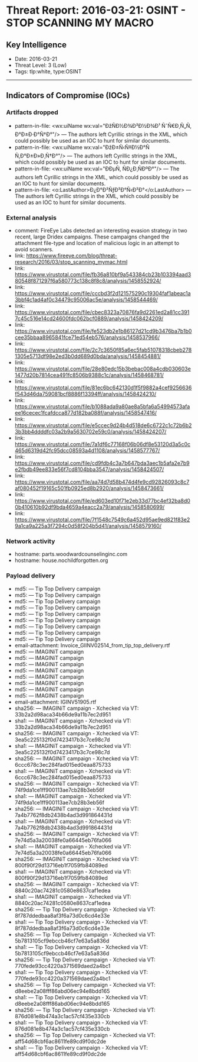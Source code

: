 # Threat Report: 2016-03-21: OSINT - STOP SCANNING MY MACRO


## Key Intelligence
* Date: 2016-03-21
* Threat Level: 3 (Low)
* Tags: tlp:white, type:OSINT

---

## Indicators of Compromise (IOCs)
### Artifacts dropped
* pattern-in-file: <wx:uiName wx:val="ÐžÑÐ½Ð¾Ð²Ð½Ð¾Ð¹ ÑˆÑ€Ð¸Ñ„Ñ‚ Ð°Ð±Ð·Ð°Ñ†Ð°"/> — The authors left Cyrillic strings in the XML, which could possibly be used as an IOC to hunt for similar documents.
* pattern-in-file: <wx:uiName wx:val="ÐžÐ±Ñ‹Ñ‡Ð½Ð°Ñ Ñ‚Ð°Ð±Ð»Ð¸Ñ†Ð°"/> — The authors left Cyrillic strings in the XML, which could possibly be used as an IOC to hunt for similar documents.
* pattern-in-file: <wx:uiName wx:val="ÐÐµÑ‚ ÑÐ¿Ð¸ÑÐºÐ°"/> — The authors left Cyrillic strings in the XML, which could possibly be used as an IOC to hunt for similar documents.
* pattern-in-file: <o:LastAuthor>Ð¿Ð°Ð²ÑƒÐ²Ð°Ñ‹Ð²Ð°</o:LastAuthor> — The authors left Cyrillic strings in the XML, which could possibly be used as an IOC to hunt for similar documents.

### External analysis
* comment: FireEye Labs detected an interesting evasion strategy in two recent, large Dridex campaigns. These campaigns changed the attachment file-type and location of malicious logic in an attempt to avoid scanners.
* link: https://www.fireeye.com/blog/threat-research/2016/03/stop_scanning_mymac.html
* link: https://www.virustotal.com/file/fb36a810bf9a543384cb23b103394aad380548f871297f6a580773c138c8f8c8/analysis/1458552924/
* link: https://www.virustotal.com/file/cccbd3f2d121575290c19304faf1abeac1a3bbf4c1ad4af0c34479c95006ac5e/analysis/1458544469/
* link: https://www.virustotal.com/file/cbec8323a70876fa9d2261ed2a81cc3917c45c516e14cd24600fdc062bcf0889/analysis/1458424209/
* link: https://www.virustotal.com/file/fe523db2e1b86127d21cd9b3476ba7b1b0cee35bbaa8965841fce71ed54eb576/analysis/1458537966/
* link: https://www.virustotal.com/file/2c7c3650f85a6ec5fab51078318cbeb2781305e5713df98e2ed3b0dd689d0bda/analysis/1458454881/
* link: https://www.virustotal.com/file/28e80edc15b3bebac008a4cdb030603e1477d20b7814cea491fc8506b9388c1c/analysis/1458468781/
* link: https://www.virustotal.com/file/81ec6bc642130d1f5f9882a4cef9256636f543d46da759081bcf8886f13394ff/analysis/1458424210/
* link: https://www.virustotal.com/file/b1088ada9a80ae8a5bfa6a54994573afaee16cecec1fcafdcca877d182ba088f/analysis/1458547416/
* link: https://www.virustotal.com/file/e5ccec9d24b4d518de6c6722c1c72b6b23b3bb4ddddfc03a2b9a5630702e59c0/analysis/1458424207/
* link: https://www.virustotal.com/file/7a1df6c77168f06b06df8e53120d3a5c0c465d6319d42fc95dcc08593a4d1108/analysis/1458577767/
* link: https://www.virustotal.com/file/cd9fdb4c3a7b647bda3aec1b5afa2e7b9e2fbdb49ee833e56f7cd8104bba3547/analysis/1458424507/
* link: https://www.virustotal.com/file/aa74d7d58b474d4fe9cd92826093c8c7af080452f19165c501fb0925ed8b2920/analysis/1458473661/
* link: https://www.virustotal.com/file/ed603ed10f71e2eb33d77bc4ef32ba8d00b410610b92df9bda4659a4eacc2a79/analysis/1458580699/
* link: https://www.virustotal.com/file/7f1548c7549c6a452d95ae9ed821f83e29a1ca9a225a3f7294c0d58f204b5d41/analysis/1458579160/

### Network activity
* hostname: parts.woodwardcounselinginc.com
* hostname: house.nochildforgotten.org

### Payload delivery
* md5: <md5> — Tip Top Delivery campaign
* md5: <md5> — Tip Top Delivery campaign
* md5: <md5> — Tip Top Delivery campaign
* md5: <md5> — Tip Top Delivery campaign
* md5: <md5> — Tip Top Delivery campaign
* md5: <md5> — Tip Top Delivery campaign
* md5: <md5> — Tip Top Delivery campaign
* md5: <md5> — Tip Top Delivery campaign
* md5: <md5> — Tip Top Delivery campaign
* email-attachment: Invoice_GIINV02514_from_tip_top_delivery.rtf
* md5: <md5> — IMAGINiT campaign
* md5: <md5> — IMAGINiT campaign
* md5: <md5> — IMAGINiT campaign
* md5: <md5> — IMAGINiT campaign
* md5: <md5> — IMAGINiT campaign
* md5: <md5> — IMAGINiT campaign
* md5: <md5> — IMAGINiT campaign
* md5: <md5> — IMAGINiT campaign
* email-attachment: IGINV51905.rtf
* sha256: <sha256> — IMAGINiT campaign - Xchecked via VT: 33b2a2d98aca34b66de9a11b7ec2d951
* sha1: <sha1> — IMAGINiT campaign - Xchecked via VT: 33b2a2d98aca34b66de9a11b7ec2d951
* sha256: <sha256> — IMAGINiT campaign - Xchecked via VT: 3ea5c225132f0d7423417b3c7ce98c7d
* sha1: <sha1> — IMAGINiT campaign - Xchecked via VT: 3ea5c225132f0d7423417b3c7ce98c7d
* sha256: <sha256> — IMAGINiT campaign - Xchecked via VT: 6ccc678c3ec284fad015ed0eaa875733
* sha1: <sha1> — IMAGINiT campaign - Xchecked via VT: 6ccc678c3ec284fad015ed0eaa875733
* sha256: <sha256> — IMAGINiT campaign - Xchecked via VT: 74f9da1ce1ff900113ae7cb28b3eb56f
* sha1: <sha1> — IMAGINiT campaign - Xchecked via VT: 74f9da1ce1ff900113ae7cb28b3eb56f
* sha256: <sha256> — IMAGINiT campaign - Xchecked via VT: 7a4b7762f8db2438b4ad3d991864431d
* sha1: <sha1> — IMAGINiT campaign - Xchecked via VT: 7a4b7762f8db2438b4ad3d991864431d
* sha256: <sha256> — IMAGINiT campaign - Xchecked via VT: 7e74d5a3a20038fe0a66445eb76fa066
* sha1: <sha1> — IMAGINiT campaign - Xchecked via VT: 7e74d5a3a20038fe0a66445eb76fa066
* sha256: <sha256> — IMAGINiT campaign - Xchecked via VT: 800f90f29d13716eb1f7059fb84089ed
* sha1: <sha1> — IMAGINiT campaign - Xchecked via VT: 800f90f29d13716eb1f7059fb84089ed
* sha256: <sha256> — IMAGINiT campaign - Xchecked via VT: 8840c20ac74281c0580e8637caf1edea
* sha1: <sha1> — IMAGINiT campaign - Xchecked via VT: 8840c20ac74281c0580e8637caf1edea
* sha256: <sha256> — Tip Top Delivery campaign - Xchecked via VT: 8f787ddedbaa8af3f6a73d0c6cd4e33e
* sha1: <sha1> — Tip Top Delivery campaign - Xchecked via VT: 8f787ddedbaa8af3f6a73d0c6cd4e33e
* sha256: <sha256> — Tip Top Delivery campaign - Xchecked via VT: 5b7813105cf9ebccb46cf7e63a5a836d
* sha1: <sha1> — Tip Top Delivery campaign - Xchecked via VT: 5b7813105cf9ebccb46cf7e63a5a836d
* sha256: <sha256> — Tip Top Delivery campaign - Xchecked via VT: 770fede93cc4220a371569daed2a4bc1
* sha1: <sha1> — Tip Top Delivery campaign - Xchecked via VT: 770fede93cc4220a371569daed2a4bc1
* sha256: <sha256> — Tip Top Delivery campaign - Xchecked via VT: d8eebe2a08fff86abd06ec94e8bdd165
* sha1: <sha1> — Tip Top Delivery campaign - Xchecked via VT: d8eebe2a08fff86abd06ec94e8bdd165
* sha256: <sha256> — Tip Top Delivery campaign - Xchecked via VT: 876d081e8b474a3c1ac57cf435e330cb
* sha1: <sha1> — Tip Top Delivery campaign - Xchecked via VT: 876d081e8b474a3c1ac57cf435e330cb
* sha256: <sha256> — Tip Top Delivery campaign - Xchecked via VT: aff54d68cbf6ac8611fe89cd9f0dc2de
* sha1: <sha1> — Tip Top Delivery campaign - Xchecked via VT: aff54d68cbf6ac8611fe89cd9f0dc2de
